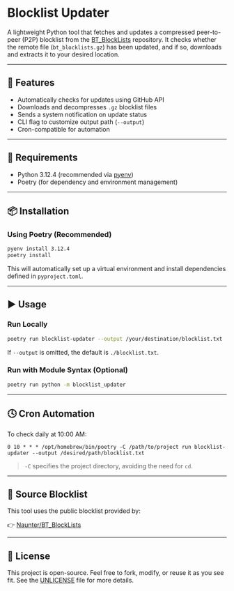 # Blocklist Updater

A lightweight Python tool that fetches and updates a compressed peer-to-peer (P2P) blocklist from the [BT\_BlockLists](https://github.com/Naunter/BT_BlockLists) repository. It checks whether the remote file (`bt_blocklists.gz`) has been updated, and if so, downloads and extracts it to your desired location.

---

## 🚀 Features

* Automatically checks for updates using GitHub API
* Downloads and decompresses `.gz` blocklist files
* Sends a system notification on update status
* CLI flag to customize output path (`--output`)
* Cron-compatible for automation

---

## 🧱 Requirements

* Python 3.12.4 (recommended via [pyenv](https://github.com/pyenv/pyenv))
* Poetry (for dependency and environment management)

---

## 📦 Installation

### Using Poetry (Recommended)

```bash
pyenv install 3.12.4
poetry install
```

This will automatically set up a virtual environment and install dependencies defined in `pyproject.toml`.

---

## ▶️ Usage

### Run Locally

```bash
poetry run blocklist-updater --output /your/destination/blocklist.txt
```

If `--output` is omitted, the default is `./blocklist.txt`.

### Run with Module Syntax (Optional)

```bash
poetry run python -m blocklist_updater
```

---

## 🕓 Cron Automation

To check daily at 10:00 AM:

```cron
0 10 * * * /opt/homebrew/bin/poetry -C /path/to/project run blocklist-updater --output /desired/path/blocklist.txt
```

> `-C` specifies the project directory, avoiding the need for `cd`.

---

## 🔗 Source Blocklist

This tool uses the public blocklist provided by:

👉 [Naunter/BT\_BlockLists](https://github.com/Naunter/BT_BlockLists)

---

## 🤝 License

This project is open-source. Feel free to fork, modify, or reuse it as you see fit. See the [UNLICENSE](./UNLICENSE) file for more details.
